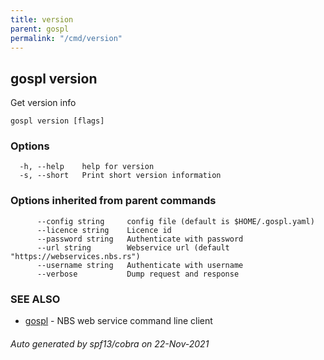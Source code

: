 ```yaml
---
title: version  
parent: gospl  
permalink: "/cmd/version"
---
```


## gospl version

Get version info

```
gospl version [flags]
```

### Options

```
  -h, --help    help for version
  -s, --short   Print short version information
```

### Options inherited from parent commands

```
      --config string     config file (default is $HOME/.gospl.yaml)
      --licence string    Licence id
      --password string   Authenticate with password
      --url string        Webservice url (default "https://webservices.nbs.rs")
      --username string   Authenticate with username
      --verbose           Dump request and response
```

### SEE ALSO

* [gospl](../gospl.md)     - NBS web service command line client

###### Auto generated by spf13/cobra on 22-Nov-2021
